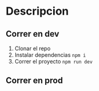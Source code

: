 # Descripcion

## Correr en dev

1. Clonar el repo
2. Instalar dependencias `npm i`
3. Correr el proyecto `npm run dev`

## Correr en prod
